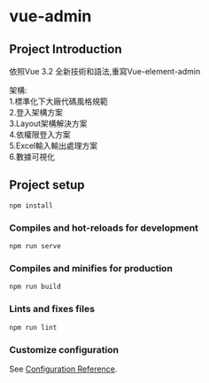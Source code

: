 # vue-admin


## Project Introduction
依照Vue 3.2 全新技術和語法,重寫Vue-element-admin

架構:
<br/>
1.標準化下大廠代碼風格規範
<br/>
2.登入架構方案
<br/>
3.Layout架構解決方案
<br/>
4.依權限登入方案
<br/>
5.Excel輸入輸出處理方案
<br/>
6.數據可視化

## Project setup
```
npm install
```

### Compiles and hot-reloads for development
```
npm run serve
```

### Compiles and minifies for production
```
npm run build
```

### Lints and fixes files
```
npm run lint
```

### Customize configuration
See [Configuration Reference](https://cli.vuejs.org/config/).
